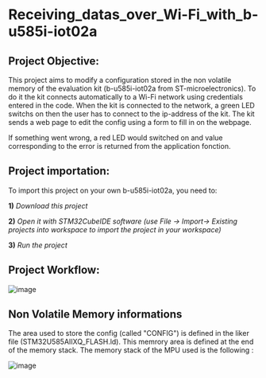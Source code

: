 # Receiving_datas_over_Wi-Fi_with_b-u585i-iot02a

## Project Objective:

This project aims to modify a configuration stored in the non volatile memory of the evaluation kit (b-u585i-iot02a from ST-microelectronics). To do it the kit connects automatically to a Wi-Fi network using credentials entered in the code. When the kit is connected to the network, a green LED switchs on then the user has to connect to the ip-address of the kit. The kit sends a web page to edit the config using a form to fill in on the webpage.

If something went wrong, a red LED would switched on and value corresponding to the error is returned from the application fonction. 

## Project importation:

To import this project on your own b-u585i-iot02a, you need to:

**1)** *Download this project*

**2)** *Open it with STM32CubeIDE software (use File -> Import-> Existing projects into workspace to import the project in your workspace)*

**3)** *Run the project*


## Project Workflow:

![image](https://github.com/user-attachments/assets/2a666c92-d2de-4469-be39-977c83068f09)



## Non Volatile Memory informations

The area used to store the config (called "CONFIG") is defined in the liker file (STM32U585AIIXQ_FLASH.ld). This memrory area is defined at the end of the memory stack. The memory stack of the MPU used is the following :

![image](https://github.com/user-attachments/assets/b50f19e9-757f-4d32-94d7-46c3208fc088)
